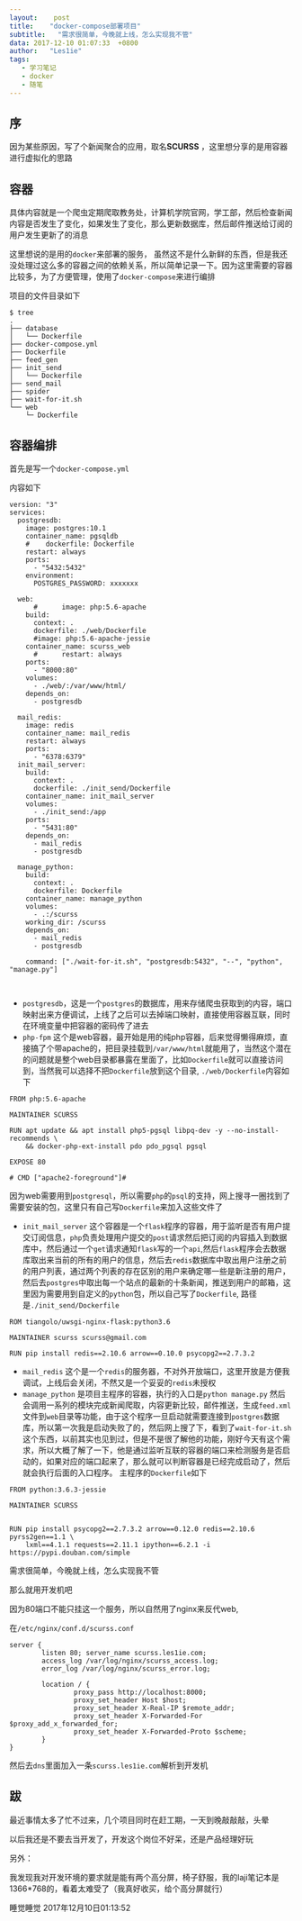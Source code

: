 ```yaml
---
layout:    post
title:    "docker-compose部署项目"
subtitle:   "需求很简单，今晚就上线，怎么实现我不管"
data: 2017-12-10 01:07:33  +0800
author:   "Les1ie"
tags:
   - 学习笔记
   - docker
   - 随笔
---
```


## 序
因为某些原因，写了个新闻聚合的应用，取名**SCURSS** ，这里想分享的是用容器进行虚拟化的思路

## 容器
具体内容就是一个爬虫定期爬取教务处，计算机学院官网，学工部，然后检查新闻内容是否发生了变化，如果发生了变化，那么更新数据库，然后邮件推送给订阅的用户发生更新了的消息

这里想说的是用的`docker`来部署的服务， 虽然这不是什么新鲜的东西，但是我还没处理过这么多的容器之间的依赖关系，所以简单记录一下。因为这里需要的容器比较多，为了方便管理，使用了`docker-compose`来进行编排

项目的文件目录如下

```
$ tree
.
├── database
│   └── Dockerfile
├── docker-compose.yml
├── Dockerfile
├── feed_gen
├── init_send
│   └── Dockerfile
├── send_mail
├── spider
├── wait-for-it.sh
└── web
    └─ Dockerfile
```


## 容器编排
首先是写一个`docker-compose.yml`

内容如下

```
version: "3"
services:
  postgresdb:
    image: postgres:10.1
    container_name: pgsqldb
    #    dockerfile: Dockerfile
    restart: always
    ports:
      - "5432:5432"
    environment:
      POSTGRES_PASSWORD: xxxxxxx

  web:
      #      image: php:5.6-apache
    build:
      context: .
      dockerfile: ./web/Dockerfile
      #image: php:5.6-apache-jessie
    container_name: scurss_web
      #      restart: always
    ports:
      - "8000:80"
    volumes:
      - ./web/:/var/www/html/
    depends_on:
      - postgresdb

  mail_redis:
    image: redis
    container_name: mail_redis
    restart: always
    ports:
      - "6378:6379"
  init_mail_server:
    build:
      context: .
      dockerfile: ./init_send/Dockerfile
    container_name: init_mail_server
    volumes:
      - ./init_send:/app
    ports:
      - "5431:80"
    depends_on:
      - mail_redis
      - postgresdb

  manage_python:
    build:
      context: .
      dockerfile: Dockerfile
    container_name: manage_python
    volumes:
      - .:/scurss
    working_dir: /scurss
    depends_on:
      - mail_redis
      - postgresdb

    command: ["./wait-for-it.sh", "postgresdb:5432", "--", "python", "manage.py"]



```
- `postgresdb`，这是一个`postgres`的数据库，用来存储爬虫获取到的内容，端口映射出来方便调试，上线了之后可以去掉端口映射，直接使用容器互联，同时在环境变量中把容器的密码传了进去
- `php-fpm` 这个是web容器，最开始是用的纯php容器，后来觉得懒得麻烦，直接搞了个带apache的，把目录挂载到`/var/www/html`就能用了，当然这个潜在的问题就是整个web目录都暴露在里面了，比如`Dockerfile`就可以直接访问到，当然我可以选择不把`Dockerfile`放到这个目录, `./web/Dockerfile`内容如下
```
FROM php:5.6-apache

MAINTAINER SCURSS

RUN apt update && apt install php5-pgsql libpq-dev -y --no-install-recommends \
    && docker-php-ext-install pdo pdo_pgsql pgsql

EXPOSE 80

# CMD ["apache2-foreground"]#  
```
因为web需要用到`postgresql`，所以需要`php`的`psql`的支持，网上搜寻一圈找到了需要安装的包，这里只有自己写`Dockerfile`来加入这些文件了

- `init_mail_server` 这个容器是一个`flask`程序的容器，用于监听是否有用户提交订阅信息，`php`负责处理用户提交的`post`请求然后把订阅的内容插入到数据库中，然后通过一个`get`请求通知`flask`写的一个`api`,然后`flask`程序会去数据库取出来当前的所有的用户的信息，然后去`redis`数据库中取出用户注册之前的用户列表，通过两个列表的存在区别的用户来确定哪一些是新注册的用户，然后去`postgres`中取出每一个站点的最新的十条新闻，推送到用户的邮箱，这里因为需要用到自定义的`python`包，所以自己写了`Dockerfile`, 路径是`./init_send/Dockerfile`
```
ROM tiangolo/uwsgi-nginx-flask:python3.6

MAINTAINER scurss scurss@gmail.com

RUN pip install redis==2.10.6 arrow==0.10.0 psycopg2==2.7.3.2

```

- `mail_redis` 这个是一个`redis`的服务器，不对外开放端口，这里开放是方便我调试，上线后会关闭，不然又是一个妥妥的`redis`未授权
- `manage_python` 是项目主程序的容器，执行的入口是`python manage.py` 然后会调用一系列的模块完成新闻爬取，内容更新比较，邮件推送，生成`feed.xml`文件到`web`目录等功能，由于这个程序一旦启动就需要连接到`postgres`数据库，所以第一次我是启动失败了的，然后网上搜了下，看到了`wait-for-it.sh`这个东西，以前其实也见到过，但是不是很了解他的功能，刚好今天有这个需求，所以大概了解了一下，他是通过监听互联的容器的端口来检测服务是否启动的，如果对应的端口起来了，那么就可以判断容器是已经完成启动了，然后就会执行后面的入口程序。
  主程序的`Dockerfile`如下
```
FROM python:3.6.3-jessie

MAINTAINER SCURSS


RUN pip install psycopg2==2.7.3.2 arrow==0.12.0 redis==2.10.6 pyrss2gen==1.1 \
    lxml==4.1.1 requests==2.11.1 ipython==6.2.1 -i https://pypi.douban.com/simple

```



需求很简单，今晚就上线，怎么实现我不管


那么就用开发机吧


因为80端口不能只挂这一个服务，所以自然用了nginx来反代web,

在`/etc/nginx/conf.d/scurss.conf`
```
server {
        listen 80; server_name scurss.les1ie.com;
        access_log /var/log/nginx/scurss_access.log;
        error_log /var/log/nginx/scurss_error.log;

        location / {
                proxy_pass http://localhost:8000;
                proxy_set_header Host $host;
                proxy_set_header X-Real-IP $remote_addr;
                proxy_set_header X-Forwarded-For $proxy_add_x_forwarded_for;
                proxy_set_header X-Forwarded-Proto $scheme;
        }
}

```

然后去`dns`里面加入一条`scurss.les1ie.com`解析到开发机

## 跋
最近事情太多了忙不过来，几个项目同时在赶工期，一天到晚敲敲敲，头晕

以后我还是不要去当开发了，开发这个岗位不好呆，还是产品经理好玩

另外：

我发现我对开发环境的要求就是能有两个高分屏，椅子舒服，我的laji笔记本是1366*768的，看着太难受了（我真好收买，给个高分屏就行）


睡觉睡觉
2017年12月10日01:13:52




